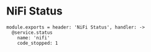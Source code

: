 
# NiFi Status

    module.exports = header: 'NiFi Status', handler: ->
      @service.status
        name: 'nifi'
        code_stopped: 1
